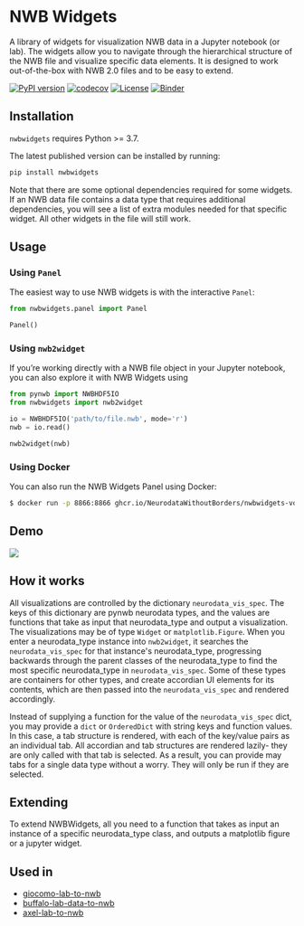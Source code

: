 # NWB Widgets
A library of widgets for visualization NWB data in a Jupyter notebook (or lab). The widgets allow you to navigate through the hierarchical structure of the NWB file and visualize specific data elements. It is designed to work out-of-the-box with NWB 2.0 files and to be easy to extend.

[![PyPI version](https://badge.fury.io/py/nwbwidgets.svg)](https://badge.fury.io/py/nwbwidgets)
[![codecov](https://codecov.io/gh/NeurodataWithoutBorders/nwbwidgets/branch/master/graph/badge.svg)](https://codecov.io/gh/NeurodataWithoutBorders/nwbwidgets)
[![License](https://img.shields.io/badge/License-BSD%203--Clause-blue.svg)](https://opensource.org/licenses/BSD-3-Clause)
[![Binder](https://mybinder.org/badge_logo.svg)](https://mybinder.org/v2/gh/NeurodataWithoutBorders/nwb-jupyter-widgets/master?filepath=examples%2FNWBWidgets-modality-demos.ipynb)



## Installation

`nwbwidgets` requires Python >= 3.7.

The latest published version can be installed by running:

```bash
pip install nwbwidgets
```

Note that there are some optional dependencies required for some widgets.
If an NWB data file contains a data type that requires additional dependencies,
you will see a list of extra modules needed for that specific widget.
All other widgets in the file will still work.

## Usage

### Using `Panel`
The easiest way to use NWB widgets is with the interactive `Panel`:

```python
from nwbwidgets.panel import Panel

Panel()
```

### Using `nwb2widget`
If you’re working directly with a NWB file object in your Jupyter notebook, you can also explore it with NWB Widgets using 

```python
from pynwb import NWBHDF5IO
from nwbwidgets import nwb2widget

io = NWBHDF5IO('path/to/file.nwb', mode='r')
nwb = io.read()

nwb2widget(nwb)
```

### Using Docker
You can also run the NWB Widgets Panel using Docker:

```bash
$ docker run -p 8866:8866 ghcr.io/NeurodataWithoutBorders/nwbwidgets-voila:latest
```

## Demo
![](https://drive.google.com/uc?export=download&id=1JtI2KtT8MielIMvvtgxRzFfBTdc41LiE)

## How it works
All visualizations are controlled by the dictionary `neurodata_vis_spec`. The keys of this dictionary are pynwb neurodata types, and the values are functions that take as input that neurodata_type and output a visualization. The visualizations may be of type `Widget` or `matplotlib.Figure`. When you enter a neurodata_type instance into `nwb2widget`, it searches the `neurodata_vis_spec` for that instance's neurodata_type, progressing backwards through the parent classes of the neurodata_type to find the most specific neurodata_type in `neurodata_vis_spec`. Some of these types are containers for other types, and create accordian UI elements for its contents, which are then passed into the `neurodata_vis_spec` and rendered accordingly.

Instead of supplying a function for the value of the `neurodata_vis_spec` dict, you may provide a `dict` or `OrderedDict` with string keys and function values. In this case, a tab structure is rendered, with each of the key/value pairs as an individual tab. All accordian and tab structures are rendered lazily- they are only called with that tab is selected. As a result, you can provide may tabs for a single data type without a worry. They will only be run if they are selected.

## Extending
To extend NWBWidgets, all you need to a function that takes as input an instance of a specific neurodata_type class, and outputs a matplotlib figure or a jupyter widget.

## Used in
* [giocomo-lab-to-nwb](https://github.com/ben-dichter-consulting/giocomo-lab-to-nwb)
* [buffalo-lab-data-to-nwb](https://github.com/ben-dichter-consulting/buffalo-lab-data-to-nwb)
* [axel-lab-to-nwb](https://github.com/ben-dichter-consulting/axel-lab-to-nwb)
